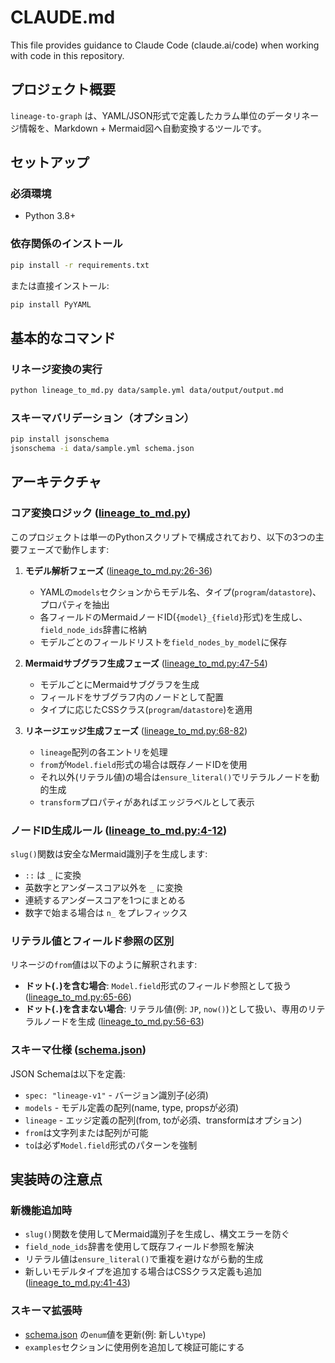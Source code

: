 # CLAUDE.md

This file provides guidance to Claude Code (claude.ai/code) when working with code in this repository.

## プロジェクト概要

`lineage-to-graph` は、YAML/JSON形式で定義したカラム単位のデータリネージ情報を、Markdown + Mermaid図へ自動変換するツールです。

## セットアップ

### 必須環境
- Python 3.8+

### 依存関係のインストール
```bash
pip install -r requirements.txt
```

または直接インストール:
```bash
pip install PyYAML
```

## 基本的なコマンド

### リネージ変換の実行
```bash
python lineage_to_md.py data/sample.yml data/output/output.md
```

### スキーマバリデーション（オプション）
```bash
pip install jsonschema
jsonschema -i data/sample.yml schema.json
```

## アーキテクチャ

### コア変換ロジック ([lineage_to_md.py](lineage_to_md.py))

このプロジェクトは単一のPythonスクリプトで構成されており、以下の3つの主要フェーズで動作します:

1. **モデル解析フェーズ** ([lineage_to_md.py:26-36](lineage_to_md.py#L26-L36))
   - YAMLの`models`セクションからモデル名、タイプ(`program`/`datastore`)、プロパティを抽出
   - 各フィールドのMermaidノードID(`{model}_{field}`形式)を生成し、`field_node_ids`辞書に格納
   - モデルごとのフィールドリストを`field_nodes_by_model`に保存

2. **Mermaidサブグラフ生成フェーズ** ([lineage_to_md.py:47-54](lineage_to_md.py#L47-L54))
   - モデルごとにMermaidサブグラフを生成
   - フィールドをサブグラフ内のノードとして配置
   - タイプに応じたCSSクラス(`program`/`datastore`)を適用

3. **リネージエッジ生成フェーズ** ([lineage_to_md.py:68-82](lineage_to_md.py#L68-L82))
   - `lineage`配列の各エントリを処理
   - `from`が`Model.field`形式の場合は既存ノードIDを使用
   - それ以外(リテラル値)の場合は`ensure_literal()`でリテラルノードを動的生成
   - `transform`プロパティがあればエッジラベルとして表示

### ノードID生成ルール ([lineage_to_md.py:4-12](lineage_to_md.py#L4-L12))

`slug()`関数は安全なMermaid識別子を生成します:
- `::` は `_` に変換
- 英数字とアンダースコア以外を `_` に変換
- 連続するアンダースコアを1つにまとめる
- 数字で始まる場合は `n_` をプレフィックス

### リテラル値とフィールド参照の区別

リネージの`from`値は以下のように解釈されます:
- **ドット(`.`)を含む場合**: `Model.field`形式のフィールド参照として扱う ([lineage_to_md.py:65-66](lineage_to_md.py#L65-L66))
- **ドット(`.`)を含まない場合**: リテラル値(例: `JP`, `now()`)として扱い、専用のリテラルノードを生成 ([lineage_to_md.py:56-63](lineage_to_md.py#L56-L63))

### スキーマ仕様 ([schema.json](schema.json))

JSON Schemaは以下を定義:
- `spec: "lineage-v1"` - バージョン識別子(必須)
- `models` - モデル定義の配列(name, type, propsが必須)
- `lineage` - エッジ定義の配列(from, toが必須、transformはオプション)
- `from`は文字列または配列が可能
- `to`は必ず`Model.field`形式のパターンを強制

## 実装時の注意点

### 新機能追加時
- `slug()`関数を使用してMermaid識別子を生成し、構文エラーを防ぐ
- `field_node_ids`辞書を使用して既存フィールド参照を解決
- リテラル値は`ensure_literal()`で重複を避けながら動的生成
- 新しいモデルタイプを追加する場合はCSSクラス定義も追加 ([lineage_to_md.py:41-43](lineage_to_md.py#L41-L43))

### スキーマ拡張時
- [schema.json](schema.json) の`enum`値を更新(例: 新しい`type`)
- `examples`セクションに使用例を追加して検証可能にする

